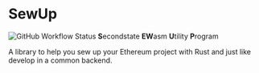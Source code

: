 # SewUp

![GitHub Workflow Status](https://img.shields.io/github/workflow/status/second-state/SewUp/CI)
**S**econdstate **EW**asm **U**tility **P**rogram

A library to help you sew up your Ethereum project with Rust and just like develop in a common backend.
